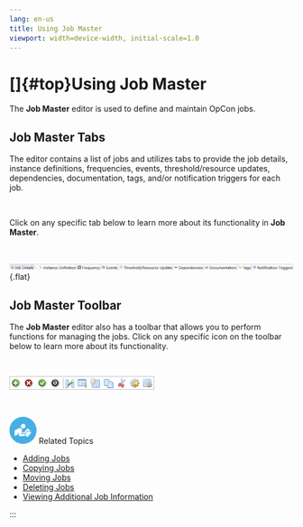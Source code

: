```yaml
---
lang: en-us
title: Using Job Master
viewport: width=device-width, initial-scale=1.0
---
```


#  []{#top}Using Job Master 
The **Job Master** editor is used to define and maintain
OpCon jobs.

## Job Master Tabs

The editor contains a list of jobs and utilizes tabs to provide the job
details, instance definitions, frequencies, events, threshold/resource
updates, dependencies, documentation, tags, and/or notification triggers
for each job.

 

Click on any specific tab below to learn more about its functionality in
**Job Master**.

 

![Job Master tab bar](../../../Resources/Images/EM/EMjobmastertabs.png "Job Master tab bar"){.flat}

## Job Master Toolbar

The **Job Master** editor also has a toolbar that allows you to perform
functions for managing the jobs. Click on any specific icon on the
toolbar below to learn more about its functionality.

 

![Job Master toolbar](../../../Resources/Images/EM/EMjobmastertoolbar.png "Job Master toolbar")

 



![White \"person reading\" icon on blue circular background](../../../Resources/Images/moreinfo-icon(48x48).png "More Info icon")
Related Topics

-   [Adding Jobs](Adding-Jobs.md)
-   [Copying Jobs](Copying-Jobs.md)
-   [Moving Jobs](Moving-Jobs.md)
-   [Deleting Jobs](Deleting-Jobs.md)
-   [Viewing Additional Job     Information](Viewing-Additional-Schedule-Info.md)


:::

 

